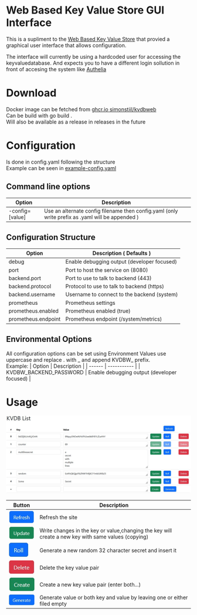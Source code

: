 # Web Based Key Value Store GUI Interface
This is a supliment to the [Web Based Key Value Store](https://github.com/SimonStiil/keyvaluedatabase/) that provied a 
graphical user interface that allows configuration. 

The interface will currently be using a hardcoded user for accessing the keyvaluedatabase. And expects you to have a different login sollution in front of accesing the system like [Authelia](https://www.authelia.com/)

# Download
Docker image can be fetched from [ghcr.io simonstiil/kvdbweb](https://github.com/SimonStiil/keyvaluedatabaseweb/pkgs/container/kvdbweb)  
Can be build with go build .  
Will also be available as a release in releases in the future

# Configuration
Is done in config.yaml following the structure  
Example can be seen in [example-config.yaml](./example-config.yaml) 

## Command line options
| Option | Description |
| ------ | ----------- |
| -config=\[value\] | Use an alternate config filename then config.yaml (only write prefix as .yaml will be appended ) |

## Configuration Structure

| Option | Description ( Defaults ) |
| ------ | ----------- |
| debug | Enable debugging output (developer focused) |
| port | Port to host the service on (8080) |
| backend.port | Port to use to talk to backend (443) |
| backend.protocol | Protocol to use to talk to backend (https)  |
| backend.username | Username to connect to the backend (system) |
| prometheus | Prometheus settings |
| prometheus.enabled | Prometheus enabled (true) |
| prometheus.endpoint | Prometheus endpoint (/system/metrics) |

## Environmental Options

All configuration options can be set using Environment Values use uppercase and replace . with _ and append KVDBW_ prefix.  
Example:
| Option | Description |
| ------ | ----------- |
| KVDBW_BACKEND_PASSWORD | Enable debugging output (developer focused) |

# Usage
![](screenshot.jpg)

| Button | Description |
| ------ | ----------- |
| ![](refresh.jpg) | Refresh the site |
| ![](update.jpg) | Write changes in the key or value,changing the key will create a new key with same values (copying) |
| ![](roll.jpg) | Generate a new random 32 character secret and insert it |
| ![](delete.jpg) | Delete the key value pair |
| ![](create.jpg) | Create a new key value pair (enter both...) |
| ![](generate.jpg) | Generate value or both key and value by leaving one or either filed empty |